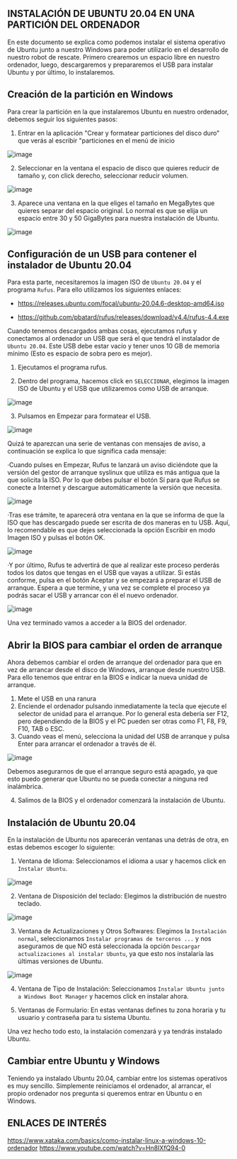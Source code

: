 ## INSTALACIÓN DE UBUNTU 20.04 EN UNA PARTICIÓN DEL ORDENADOR

En este documento se explica como podemos instalar el sistema operativo de Ubuntu junto a nuestro Windows para poder utilizarlo en el desarrollo de nuestro robot de rescate. Primero crearemos un espacio libre en nuestro ordenador, luego, descargaremos y prepararemos el USB para instalar Ubuntu y por último, lo instalaremos.

## Creación de la partición en Windows

Para crear la partición en la que instalaremos Ubuntu en nuestro ordenador, debemos seguir los siguientes pasos:

1. Entrar en la aplicación "Crear y formatear particiones del disco duro" que verás al escribir "particiones en el menú de inicio

![image](https://github.com/RoboRescueUMA/RR_Tools/assets/129277489/775ed4a2-5931-418b-9d67-d1dbb71cbf25)


2. Seleccionar en la ventana el espacio de disco que quieres reducir de tamaño y, con click derecho, seleccionar reducir volumen.

![image](https://github.com/RoboRescueUMA/RR_Tools/assets/129277489/6451afa6-0a3f-4ae8-af90-a7f7268445f6)


3. Aparece una ventana en la que eliges el tamaño en MegaBytes que quieres separar del espacio original. Lo normal es que se elija un espacio entre 30 y 50 GigaBytes para nuestra instalación de Ubuntu.

![image](https://github.com/RoboRescueUMA/RR_Tools/assets/129277489/483702e7-71a4-47c4-9fbd-f3e0c4b0f15d)


## Configuración de un USB para contener el instalador de Ubuntu 20.04

Para esta parte, necesitaremos la imagen ISO de `Ubuntu 20.04` y el programa `Rufus`. Para ello utilizamos los siguientes enlaces:

- https://releases.ubuntu.com/focal/ubuntu-20.04.6-desktop-amd64.iso


- https://github.com/pbatard/rufus/releases/download/v4.4/rufus-4.4.exe

Cuando tenemos descargados ambas cosas, ejecutamos rufus y conectamos al ordenador un USB que será el que tendrá el instalador de `Ubuntu 20.04`. Este USB debe estar vacío y tener unos 10 GB de memoria mínimo (Esto es espacio de sobra pero es mejor). 

1. Ejecutamos el programa rufus.

2. Dentro del programa, hacemos click en `SELECCIONAR`, elegimos la imagen ISO de Ubuntu y el USB que utilizaremos como USB de arranque.

![image](https://github.com/RoboRescueUMA/RR_Tools/assets/129277489/9c16c501-5c74-40bc-a0c6-c80089453499)

3. Pulsamos en Empezar para formatear el USB.

![image](https://github.com/RoboRescueUMA/RR_Tools/assets/129277489/4278dc78-8fe0-4527-a060-e445587098bc)


Quizá te aparezcan una serie de ventanas con mensajes de aviso, a continuación se explica lo que significa cada mensaje:

·Cuando pulses en Empezar, Rufus te lanzará un aviso diciéndote que la versión del gestor de arranque syslinux que utiliza es más antigua que la que solicita la ISO. Por lo que debes pulsar el botón Sí para que Rufus se conecte a Internet y descargue automáticamente la versión que necesita.

![image](https://github.com/RoboRescueUMA/RR_Tools/assets/129277489/7e16c3b8-5a1c-41d1-afb9-9932d5c1e4d0)

·Tras ese trámite, te aparecerá otra ventana en la que se informa de que la ISO que has descargado puede ser escrita de dos maneras en tu USB. Aquí, lo recomendable es que dejes seleccionada la opción Escribir en modo Imagen ISO y pulsas el botón OK.

![image](https://github.com/RoboRescueUMA/RR_Tools/assets/129277489/058d907f-6cd4-40ea-83b2-cf6c590e85d9)

·Y por último, Rufus te advertirá de que al realizar este proceso perderás todos los datos que tengas en el USB que vayas a utilizar. Si estás conforme, pulsa en el botón Aceptar y se empezará a preparar el USB de arranque. Espera a que termine, y una vez se complete el proceso ya podrás sacar el USB y arrancar con él el nuevo ordenador.

![image](https://github.com/RoboRescueUMA/RR_Tools/assets/129277489/27175e0f-65c1-4c34-8c15-25f57ea1515a)


Una vez terminado vamos a acceder a la BIOS del ordenador.

## Abrir la BIOS para cambiar el orden de arranque

Ahora debemos cambiar el orden de arranque del ordenador para que en vez de arrancar desde el disco de Windows, arranque desde nuestro USB. Para ello tenemos que entrar en la BIOS e indicar la nueva unidad de arranque.
1. Mete el USB en una ranura
2. Enciende el ordenador pulsando inmediatamente la tecla que ejecute el selector de unidad para el arranque. Por lo general esta debería ser F12, pero dependiendo de la BIOS y el PC pueden ser otras como F1, F8, F9, F10, TAB o ESC.
3. Cuando veas el menú, selecciona la unidad del USB de arranque y pulsa Enter para arrancar el ordenador a través de él.

![image](https://github.com/RoboRescueUMA/RR_Tools/assets/129277489/490d9234-aa31-4ba4-a45e-a3dfbd2666c5)


Debemos asegurarnos de que el arranque seguro está apagado, ya que esto puedo generar que Ubuntu no se pueda conectar a ninguna red inalámbrica.

4. Salimos de la BIOS y el ordenador comenzará la instalación de Ubuntu.


## Instalación de Ubuntu 20.04

En la instalación de Ubuntu nos aparecerán ventanas una detrás de otra, en estas debemos escoger lo siguiente:

1. Ventana de Idioma: Seleccionamos el idioma a usar y hacemos click en `Instalar Ubuntu`.

![image](https://github.com/RoboRescueUMA/RR_Tools/assets/129277489/1e66f371-ac0b-4965-9e51-647ceeb355ab)

2. Ventana de Disposición del teclado: Elegimos la distribución de nuestro teclado.

![image](https://github.com/RoboRescueUMA/RR_Tools/assets/129277489/929b0d26-2026-4ba0-ac69-b26954f47f7f)

3. Ventana de Actualizaciones y Otros Softwares: Elegimos la `Instalación normal`, seleccionamos `Instalar programas de terceros ...` y nos aseguramos de que NO está seleccionada la opción `Descargar actualizaciones al instalar Ubuntu`, ya que esto nos instalaría las últimas versiones de Ubuntu.

![image](https://github.com/RoboRescueUMA/RR_Tools/assets/129277489/62f01a2f-728c-4683-8062-690977c84e6d)

4. Ventana de Tipo de Instalación: Seleccionamos `Instalar Ubuntu junto a Windows Boot Manager` y hacemos click en instalar ahora.

5. Ventanas de Formulario: En estas ventanas defines tu zona horaria y tu usuario y contraseña para tu sistema Ubuntu.

Una vez hecho todo esto, la instalación comenzará y ya tendrás instalado Ubuntu.


## Cambiar entre Ubuntu y Windows

Teniendo ya instalado Ubuntu 20.04, cambiar entre los sistemas operativos es muy sencillo. Simplemente reiniciamos el ordenador, al arrancar, el propio ordenador nos pregunta si queremos entrar en Ubuntu o en Windows.

## ENLACES DE INTERÉS
https://www.xataka.com/basics/como-instalar-linux-a-windows-10-ordenador
https://www.youtube.com/watch?v=Hn8IXfQ94-0
